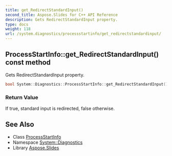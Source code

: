 ```yaml
---
title: get_RedirectStandardInput()
second_title: Aspose.Slides for C++ API Reference
description: Gets RedirectStandardInput property.
type: docs
weight: 118
url: /system.diagnostics/processstartinfo/get_redirectstandardinput/
---
```

## ProcessStartInfo::get_RedirectStandardInput() const method


Gets RedirectStandardInput property.

```cpp
bool System::Diagnostics::ProcessStartInfo::get_RedirectStandardInput() const
```


### Return Value

If true, standard input is redirected, false otherwise.

## See Also

* Class [ProcessStartInfo](../)
* Namespace [System::Diagnostics](../../)
* Library [Aspose.Slides](../../../)